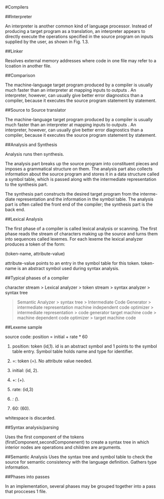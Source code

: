 #Compilers

##Interpreter

An interpreter is another common kind of language processor. Instead of producing a target program as a translation, an interpreter appears to directly execute the operations specified in the source program on inputs supplied by the user, as shown in Fig. 1.3.

##Linker

Resolves external memory addresses where code in one file may refer to a lcoation in another file.

##Comparison

The machine-language target program produced by a compiler is usually much faster than an interpreter at mapping inputs to outputs . An interpreter, however, can usually give better error diagnostics than a compiler, because it executes the source program statement by statement.

##Source to Source translator

The machine-language target program produced by a compiler is usually much faster than an interpreter at mapping inputs to outputs . An interpreter, however, can usually give better error diagnostics than a compiler, because it executes the source program statement by statement.


##Analysis and Synthesis

Analysis runs then synthesis.

The analysis part breaks up the source program into constituent pieces and imposes a grammatical structure on them.  The analysis part also collects information about the source program and stores it in a data structure called a symbol table, which is passed along with the intermediate representation to the synthesis part.


The synthesis part constructs the desired target program from the interme- diate representation and the information in the symbol table.  The analysis part is often called the front end of the compiler; the synthesis part is the back end.


##Lexical Analysis

The first phase of a compiler is called lexical analysis or scanning.  The first phase reads the stream of characters making up the source and turns them into sequences called lexemes.  For each lexeme the lexical analyzer produces a token of the form:

(token-name, attribute-value)

attribute-value points to an entry in the symbol table for this token.  token-name is an abstract symbol used during syntax analysis.


##Typical phases of a compiler

character stream > Lexical analyzer > token stream > syntax analyzer > syntax tree
> Semantic Analyzer > syntax tree > Intermediate Code Generator > intermediate representation
> machine independent code optimizer > intermediate representation > code generator
> target machine code > machine dependent code optimizer > target machine code

##Lexeme sample

source code:  position = initial + rate * 60


1. position: token (id,1).  id is an abstract symbol and 1 points to the symbol table entry.  Symbol table holds name and type for identifier.

2. =: token (=).  No attribute value needed.  

3.  initial: (id, 2).
4. +: (+).
5. rate: (id,3)
6. *: (*).
7. 60: (60).

whitespace is discarded.

##Syntax analysis/parsing

Uses the first component of the tokens (firstComponent,secondComponenent) to create a syntax tree in which interior nodes are operations and children are arguments.  

##Semantic Analysis
Uses the syntax tree and symbol table to check the source for semantic consistency with the language definition.  Gathers type information.  

##Phases into passes

In an implementation, several phases may be grouped together into a pass that procceses 1 file.
